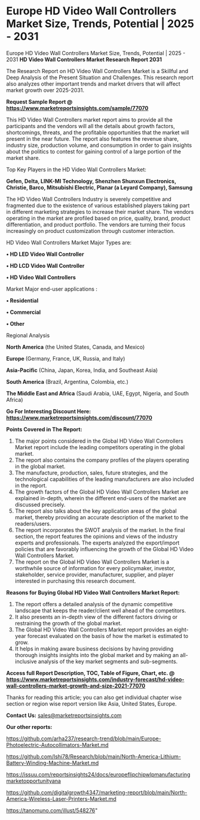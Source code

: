 # Europe HD Video Wall Controllers Market Size, Trends, Potential | 2025 - 2031
Europe HD Video Wall Controllers Market Size, Trends, Potential | 2025 - 2031
<strong>HD Video Wall Controllers Market Research Report 2031</strong>

The Research Report on HD Video Wall Controllers Market is a Skillful and Deep Analysis of the Present Situation and Challenges. This research report also analyzes other important trends and market drivers that will affect market growth over 2025-2031.

<strong>Request Sample Report @ <a href=https://www.marketreportsinsights.com/sample/77070>https://www.marketreportsinsights.com/sample/77070</a></strong>

This HD Video Wall Controllers market report aims to provide all the participants and the vendors will all the details about growth factors, shortcomings, threats, and the profitable opportunities that the market will present in the near future. The report also features the revenue share, industry size, production volume, and consumption in order to gain insights about the politics to contest for gaining control of a large portion of the market share.

Top Key Players in the HD Video Wall Controllers Market:

<strong>Gefen, Delta, LINK-MI Technology, Shenzhen Shunxun Electronics, Christie, Barco, Mitsubishi Electric, Planar (a Leyard Company), Samsung</strong>

The HD Video Wall Controllers Industry is severely competitive and fragmented due to the existence of various established players taking part in different marketing strategies to increase their market share. The vendors operating in the market are profiled based on price, quality, brand, product differentiation, and product portfolio. The vendors are turning their focus increasingly on product customization through customer interaction.

HD Video Wall Controllers Market Major Types are:

<strong>• HD LED Video Wall Controller

• HD LCD Video Wall Controller

• HD Video Wall Controllers</strong>

Market Major end-user applications :

<strong>• Residential

• Commercial

• Other</strong>

Regional Analysis

</u><strong><b>North America</b></strong> (the United States, Canada, and Mexico)

<strong><b>Europe </b></strong>(Germany, France, UK, Russia, and Italy)

<strong><b>Asia-Pacific</b></strong> (China, Japan, Korea, India, and Southeast Asia)

<strong><b>South America</b></strong> (Brazil, Argentina, Colombia, etc.)

<strong><b>The Middle East and Africa</b></strong> (Saudi Arabia, UAE, Egypt, Nigeria, and South Africa)

<strong>Go For Interesting Discount Here: <a href=https://www.marketreportsinsights.com/discount/77070>https://www.marketreportsinsights.com/discount/77070</a></strong>

<strong>Points Covered in The Report:</strong>
<ol>
  <li>The major points considered in the Global HD Video Wall Controllers Market report include the leading competitors operating in the global market.</li>
  <li>The report also contains the company profiles of the players operating in the global market.</li>
  <li>The manufacture, production, sales, future strategies, and the technological capabilities of the leading manufacturers are also included in the report.</li>
  <li>The growth factors of the Global HD Video Wall Controllers Market are explained in-depth, wherein the different end-users of the market are discussed precisely.</li>
  <li>The report also talks about the key application areas of the global market, thereby providing an accurate description of the market to the readers/users.</li>
  <li>The report incorporates the SWOT analysis of the market. In the final section, the report features the opinions and views of the industry experts and professionals. The experts analyzed the export/import policies that are favorably influencing the growth of the Global HD Video Wall Controllers Market.</li>
  <li>The report on the Global HD Video Wall Controllers Market is a worthwhile source of information for every policymaker, investor, stakeholder, service provider, manufacturer, supplier, and player interested in purchasing this research document.</li>
</ol>
<strong>Reasons for Buying Global HD Video Wall Controllers Market Report:</strong>

<ol>
  <li>The report offers a detailed analysis of the dynamic competitive landscape that keeps the reader/client well ahead of the competitors.</li>
  <li>It also presents an in-depth view of the different factors driving or restraining the growth of the global market.</li>
  <li>The Global HD Video Wall Controllers Market report provides an eight-year forecast evaluated on the basis of how the market is estimated to grow.</li>
  <li>It helps in making aware business decisions by having providing thorough insights insights into the global market and by making an all-inclusive analysis of the key market segments and sub-segments.</li>
</ol>
<strong>Access full Report Description, TOC, Table of Figure, Chart, etc. @ <a href=https://www.marketreportsinsights.com/industry-forecast/hd-video-wall-controllers-market-growth-and-size-2021-77070>https://www.marketreportsinsights.com/industry-forecast/hd-video-wall-controllers-market-growth-and-size-2021-77070</a></strong>


Thanks for reading this article; you can also get individual chapter wise section or region wise report version like Asia, United States, Europe.

<strong>Contact Us:</strong>
sales@marketreportsinsights.com

<strong>Our other reports:</strong>

<a href=https://github.com/arha237/research-trend/blob/main/Europe-Photoelectric-Autocollimators-Market.md>https://github.com/arha237/research-trend/blob/main/Europe-Photoelectric-Autocollimators-Market.md</a>

<a href=https://github.com/Ishi78/Research/blob/main/North-America-Lithium-Battery-Winding-Machine-Market.md>https://github.com/Ishi78/Research/blob/main/North-America-Lithium-Battery-Winding-Machine-Market.md</a>

<a href=https://issuu.com/reportsinsights24/docs/europeflipchipwlpmanufacturingmarketopportunityana>https://issuu.com/reportsinsights24/docs/europeflipchipwlpmanufacturingmarketopportunityana</a>

<a href=https://github.com/digitalgrowth4347/marketing-report/blob/main/North-America-Wireless-Laser-Printers-Market.md>https://github.com/digitalgrowth4347/marketing-report/blob/main/North-America-Wireless-Laser-Printers-Market.md</a>

<a href=https://tanomuno.com/illust/548276>https://tanomuno.com/illust/548276</a>"
